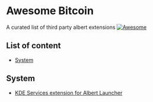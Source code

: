 Awesome Bitcoin
===============
A curated list of third party albert extensions
[![Awesome](https://cdn.rawgit.com/sindresorhus/awesome/d7305f38d29fed78fa85652e3a63e154dd8e8829/media/badge.svg)](https://github.com/sindresorhus/awesome)

## List of content

- [System](#section)

## System

- [KDE Services extension for Albert Launcher](https://github.com/ManuelArto/KDEServices-AlbertExtension)
